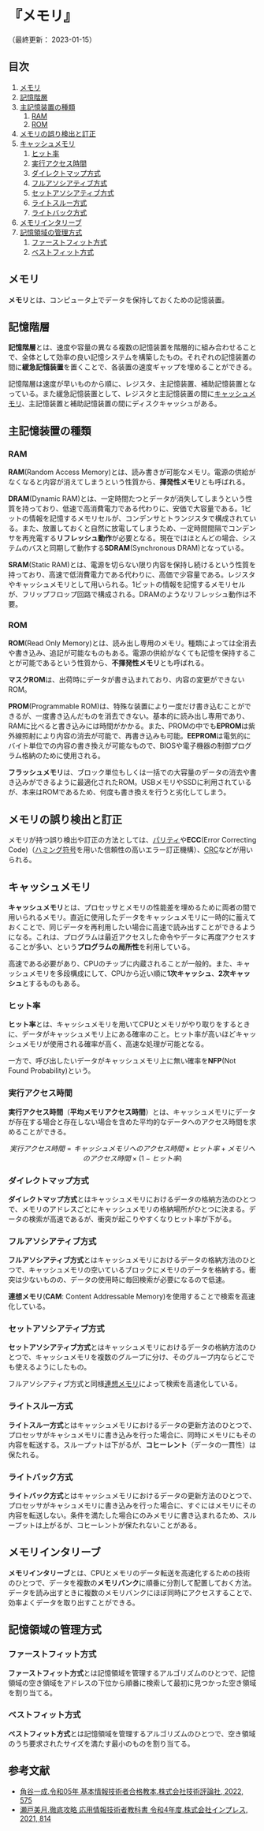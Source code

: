 # 『メモリ』

（最終更新： 2023-01-15）


## 目次

1. [メモリ](#メモリ)
1. [記憶階層](#記憶階層)
1. [主記憶装置の種類](#主記憶装置の種類)
	1. [RAM](#ram)
	1. [ROM](#rom)
1. [メモリの誤り検出と訂正](#メモリの誤り検出と訂正)
1. [キャッシュメモリ](#キャッシュメモリ)
	1. [ヒット率](#ヒット率)
	1. [実行アクセス時間](#実行アクセス時間)
	1. [ダイレクトマップ方式](#ダイレクトマップ方式)
	1. [フルアソシアティブ方式](#フルアソシアティブ方式)
	1. [セットアソシアティブ方式](#セットアソシアティブ方式)
	1. [ライトスルー方式](#ライトスルー方式)
	1. [ライトバック方式](#ライトバック方式)
1. [メモリインタリーブ](#メモリインタリーブ)
1. [記憶領域の管理方式](#記憶領域の管理方式)
	1. [ファーストフィット方式](#ファーストフィット方式)
	1. [ベストフィット方式](#ベストフィット方式)


## メモリ

**メモリ**とは、コンピュータ上でデータを保持しておくための記憶装置。


## 記憶階層

**記憶階層**とは、速度や容量の異なる複数の記憶装置を階層的に組み合わせることで、全体として効率の良い記憶システムを構築したもの。それぞれの記憶装置の間に**緩急記憶装置**を置くことで、各装置の速度ギャップを埋めることができる。

記憶階層は速度が早いものから順に、レジスタ、主記憶装置、補助記憶装置となっている。また緩急記憶装置として、レジスタと主記憶装置の間に[キャッシュメモリ](#キャッシュメモリ)、主記憶装置と補助記憶装置の間にディスクキャッシュがある。


## 主記憶装置の種類

### RAM

**RAM**(Random Access Memory)とは、読み書きが可能なメモリ。電源の供給がなくなると内容が消えてしまうという性質から、**揮発性メモリ**とも呼ばれる。

**DRAM**(Dynamic RAM)とは、一定時間たつとデータが消失してしまうという性質を持っており、低速で高消費電力である代わりに、安価で大容量である。1ビットの情報を記憶するメモリセルが、コンデンサとトランジスタで構成されている。また、放置しておくと自然に放電してしまうため、一定時間間隔でコンデンサを再充電する**リフレッシュ動作**が必要となる。現在ではほとんどの場合、システムのバスと同期して動作する**SDRAM**(Synchronous DRAM)となっている。

**SRAM**(Static RAM)とは、電源を切らない限り内容を保持し続けるという性質を持っており、高速で低消費電力である代わりに、高価で少容量である。レジスタやキャッシュメモリとして用いられる。1ビットの情報を記憶するメモリセルが、フリップフロップ回路で構成される。DRAMのようなリフレッシュ動作は不要。

### ROM

**ROM**(Read Only Memory)とは、読み出し専用のメモリ。種類によっては全消去や書き込み、追記が可能なものもある。電源の供給がなくても記憶を保持することが可能であるという性質から、**不揮発性メモリ**とも呼ばれる。

**マスクROM**は、出荷時にデータが書き込まれており、内容の変更ができないROM。

**PROM**(Programmable ROM)は、特殊な装置により一度だけ書き込むことができるが、一度書き込んだものを消去できない。基本的に読み出し専用であり、RAMに比べると書き込みには時間がかかる。また、PROMの中でも**EPROM**は紫外線照射により内容の消去が可能で、再書き込みも可能。**EEPROM**は電気的にバイト単位での内容の書き換えが可能なもので、BIOSや電子機器の制御プログラム格納のために使用される。

**フラッシュメモリ**は、ブロック単位もしくは一括での大容量のデータの消去や書き込みができるように最適化されたROM。USBメモリやSSDに利用されているが、本来はROMであるため、何度も書き換えを行うと劣化してしまう。


## メモリの誤り検出と訂正

メモリが持つ誤り検出や訂正の方法としては、[パリティ](../../../../basics/communication_theory/_/chapters/transmission_theory.md#パリティ)や**ECC**(Error Correcting Code)（[ハミング符号](../../../../basics/communication_theory/_/chapters/transmission_theory.md#ハミング符号)を用いた信頼性の高いエラー訂正機構）、[CRC](../../../../basics/communication_theory/_/chapters/transmission_theory.md#crc)などが用いられる。


## キャッシュメモリ

**キャッシュメモリ**とは、プロセッサとメモリの性能差を埋めるために両者の間で用いられるメモリ。直近に使用したデータをキャッシュメモリに一時的に蓄えておくことで、同じデータを再利用したい場合に高速で読み出すことができるようになる。これは、プログラムは最近アクセスした命令やデータに再度アクセスすることが多い、という**プログラムの局所性**を利用している。

高速である必要があり、CPUのチップに内蔵されることが一般的。また、キャッシュメモリを多段構成にして、CPUから近い順に**1次キャッシュ**、**2次キャッシュ**とするものもある。

### ヒット率

**ヒット率**とは、キャッシュメモリを用いてCPUとメモリがやり取りをするときに、データがキャッシュメモリ上にある確率のこと。ヒット率が高いほどキャッシュメモリが使用される確率が高く、高速な処理が可能となる。

一方で、呼び出したいデータがキャッシュメモリ上に無い確率を**NFP**(Not Found Probability)という。

### 実行アクセス時間

**実行アクセス時間**（**平均メモリアクセス時間**）とは、キャッシュメモリにデータが存在する場合と存在しない場合を含めた平均的なデータへのアクセス時間を求めることができる。

```math
実行アクセス時間 = キャッシュメモリへのアクセス時間 \times ヒット率 + メモリへのアクセス時間 \times (1 - ヒット率)
```

### ダイレクトマップ方式

**ダイレクトマップ方式**とはキャッシュメモリにおけるデータの格納方法のひとつで、メモリのアドレスごとにキャッシュメモリの格納場所がひとつに決まる。データの検索が高速であるが、衝突が起こりやすくなりヒット率が下がる。

### フルアソシアティブ方式

**フルアソシアティブ方式**とはキャッシュメモリにおけるデータの格納方法のひとつで、キャッシュメモリの空いているブロックにメモリのデータを格納する。衝突は少ないものの、データの使用時に毎回検索が必要になるので低速。

**連想メモリ**(**CAM**: Content Addressable Memory)を使用することで検索を高速化している。

### セットアソシアティブ方式

**セットアソシアティブ方式**とはキャッシュメモリにおけるデータの格納方法のひとつで、キャッシュメモリを複数のグループに分け、そのグループ内ならどこでも使えるようにしたもの。

フルアソシアティブ方式と同様[連想メモリ](#フルアソシアティブ方式)によって検索を高速化している。

### ライトスルー方式

**ライトスルー方式**とはキャッシュメモリにおけるデータの更新方法のひとつで、プロセッサがキャシュメモリに書き込みを行った場合に、同時にメモリにもその内容を転送する。スループットは下がるが、**コヒーレント**（データの一貫性）は保たれる。

### ライトバック方式

**ライトバック方式**とはキャッシュメモリにおけるデータの更新方法のひとつで、プロセッサがキャシュメモリに書き込みを行った場合に、すぐにはメモリにその内容を転送しない。条件を満たした場合にのみメモリに書き込まれるため、スループットは上がるが、コヒーレントが保たれないことがある。


## メモリインタリーブ

**メモリインタリーブ**とは、CPUとメモリのデータ転送を高速化するための技術のひとつで、データを複数の**メモリバンク**に順番に分割して配置しておく方法。データを読み出すときに複数のメモリバンクにほぼ同時にアクセスすることで、効率よくデータを取り出すことができる。


## 記憶領域の管理方式

### ファーストフィット方式

**ファーストフィット方式**とは記憶領域を管理するアルゴリズムのひとつで、記憶領域の空き領域をアドレスの下位から順番に検索して最初に見つかった空き領域を割り当てる。

### ベストフィット方式

**ベストフィット方式**とは記憶領域を管理するアルゴリズムのひとつで、空き領域のうち要求されたサイズを満たす最小のものを割り当てる。


## 参考文献

- [角谷一成.令和05年 基本情報技術者合格教本.株式会社技術評論社, 2022, 575](https://gihyo.jp/book/2022/978-4-297-13164-7)
- [瀬戸美月.徹底攻略 応用情報技術者教科書 令和4年度.株式会社インプレス, 2021, 814](https://book.impress.co.jp/books/1121101057)
